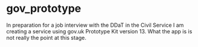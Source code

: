 # gov_prototype
In preparation for a job interview with the DDaT in the Civil Service I am creating a service using gov.uk Prototype Kit version 13. What the app is is not really the point at this stage. 
